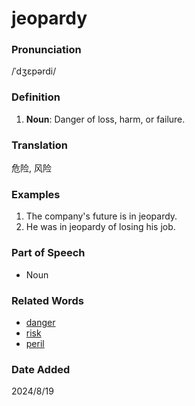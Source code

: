 # jeopardy
### Pronunciation
/ˈdʒɛpərdi/
### Definition
1. **Noun**: Danger of loss, harm, or failure.
### Translation
危险, 风险
### Examples
1. The company's future is in jeopardy.
2. He was in jeopardy of losing his job.
### Part of Speech
- Noun
### Related Words
- [danger](danger.md)
- [risk](risk.md)
- [peril](peril.md)
### Date Added
2024/8/19
